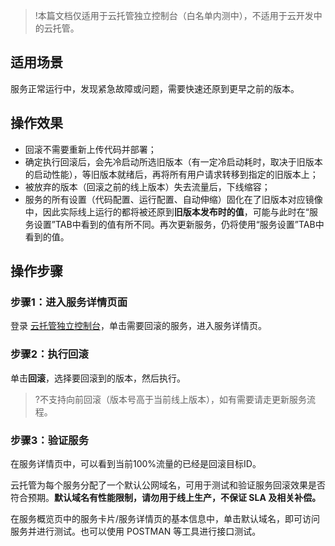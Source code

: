 > !本篇文档仅适用于云托管独立控制台（白名单内测中），不适用于云开发中的云托管。

## 适用场景
服务正常运行中，发现紧急故障或问题，需要快速还原到更早之前的版本。

## 操作效果
- 回滚不需要重新上传代码并部署；
- 确定执行回滚后，会先冷启动所选旧版本（有一定冷启动耗时，取决于旧版本的启动性能），等旧版本就绪后，再将所有用户请求转移到指定的旧版本上；
- 被放弃的版本（回滚之前的线上版本）失去流量后，下线缩容；
- 服务的所有设置（代码配置、运行配置、自动伸缩）固化在了旧版本对应镜像中，因此实际线上运行的都将被还原到**旧版本发布时的值**，可能与此时在“服务设置”TAB中看到的值有所不同。再次更新服务，仍将使用“服务设置”TAB中看到的值。

## 操作步骤

### 步骤1：进入服务详情页面

登录 [云托管独立控制台](https://console.cloud.tencent.com/tcbr)，单击需要回滚的服务，进入服务详情页。

### 步骤2：执行回滚

单击**回滚**，选择要回滚到的版本，然后执行。

>?不支持向前回滚（版本号高于当前线上版本），如有需要请走更新服务流程。

### 步骤3：验证服务
在服务详情页中，可以看到当前100%流量的已经是回滚目标ID。

云托管为每个服务分配了一个默认公网域名，可用于测试和验证服务回滚效果是否符合预期。**默认域名有性能限制，请勿用于线上生产，不保证 SLA 及相关补偿。**

在服务概览页中的服务卡片/服务详情页的基本信息中，单击默认域名，即可访问服务并进行测试。也可以使用 POSTMAN 等工具进行接口测试。

